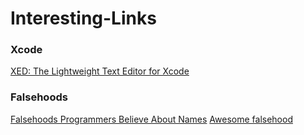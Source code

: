 # Interesting-Links

### Xcode
[XED: The Lightweight Text Editor for Xcode](https://medium.com/xcblog/xed-the-lightweight-text-editor-for-xcode-269aae5b2a77)

### Falsehoods
[Falsehoods Programmers Believe About Names](https://www.kalzumeus.com/2010/06/17/falsehoods-programmers-believe-about-names/)
[Awesome falsehood](https://github.com/kdeldycke/awesome-falsehood)

